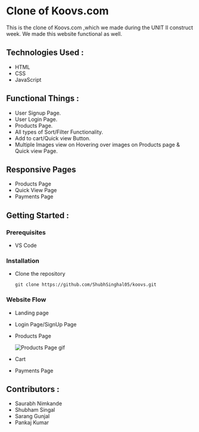# Clone of Koovs.com


This is the clone of Koovs.com ,which we made during the UNIT II construct week. We made this website functional as well.



## Technologies Used :
* HTML
* CSS
* JavaScript


## Functional Things :
* User Signup Page.
* User Login Page.
* Products Page.
* All types of Sort/Filter Functionality.
* Add to cart/Quick view Button.
* Multiple Images view on Hovering over images on Products page & Quick view Page.


## Responsive Pages
* Products Page
* Quick View Page
* Payments Page


## Getting Started :


### Prerequisites 
* VS Code


### Installation 
* Clone the repository
    ``` 
    git clone https://github.com/ShubhSinghal05/koovs.git
    ```
### Website Flow
* Landing page

* Login Page/SignUp Page

 
* Products Page

    ![Products Page gif](https://i.imgur.com/Bx7ocai.gif)

* Cart
* Payments Page

## Contributors :
* Saurabh Nimkande
* Shubham Singal
* Sarang Gunjal
* Pankaj Kumar


